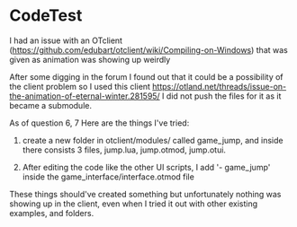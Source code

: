 # CodeTest

I had an issue with an OTclient (https://github.com/edubart/otclient/wiki/Compiling-on-Windows) that was given as animation was showing up weirdly

After some digging in the forum I found out that it could be a possibility of the client problem so I used this client https://otland.net/threads/issue-on-the-animation-of-eternal-winter.281595/ I did not push the files for it as it became a submodule.

As of question 6, 7
Here are the things I've tried:

1. create a new folder in otclient/modules/ called game_jump, and inside there consists 3 files, jump.lua, jump.otmod, jump.otui.

2. After editing the code like the other UI scripts, I add '- game_jump' inside the game_interface/interface.otmod file

These things should've created something but unfortunately nothing was showing up in the client, even when I tried it out with other existing examples, and folders.
